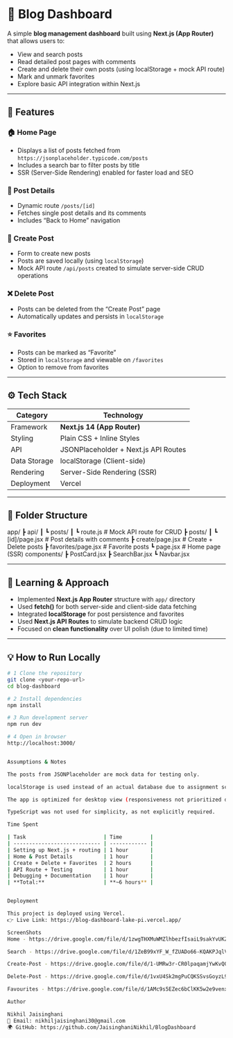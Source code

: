 # 📰 Blog Dashboard

A simple **blog management dashboard** built using **Next.js (App Router)** that allows users to:
- View and search posts
- Read detailed post pages with comments
- Create and delete their own posts (using localStorage + mock API route)
- Mark and unmark favorites
- Explore basic API integration within Next.js

---

## 🚀 Features

### 🏠 Home Page
- Displays a list of posts fetched from `https://jsonplaceholder.typicode.com/posts`
- Includes a search bar to filter posts by title
- SSR (Server-Side Rendering) enabled for faster load and SEO

### 📄 Post Details
- Dynamic route `/posts/[id]`
- Fetches single post details and its comments
- Includes “Back to Home” navigation

### 📝 Create Post
- Form to create new posts
- Posts are saved locally (using `localStorage`)
- Mock API route `/api/posts` created to simulate server-side CRUD operations

### ❌ Delete Post
- Posts can be deleted from the “Create Post” page
- Automatically updates and persists in `localStorage`

### ⭐ Favorites
- Posts can be marked as “Favorite”
- Stored in `localStorage` and viewable on `/favorites`
- Option to remove from favorites

---

## ⚙️ Tech Stack

| Category | Technology |
|-----------|-------------|
| Framework | **Next.js 14 (App Router)** |
| Styling | Plain CSS + Inline Styles |
| API | JSONPlaceholder + Next.js API Routes |
| Data Storage | localStorage (Client-side) |
| Rendering | Server-Side Rendering (SSR) |
| Deployment | Vercel |

---

## 🧩 Folder Structure

app/
┣ api/
┃ ┗ posts/
┃ ┗ route.js # Mock API route for CRUD
┣ posts/
┃ ┗ [id]/page.jsx # Post details with comments
┣ create/page.jsx # Create + Delete posts
┣ favorites/page.jsx # Favorite posts
┗ page.jsx # Home page (SSR)
components/
┣ PostCard.jsx
┣ SearchBar.jsx
┗ Navbar.jsx


---

## 🧠 Learning & Approach

- Implemented **Next.js App Router** structure with `app/` directory  
- Used **fetch()** for both server-side and client-side data fetching  
- Integrated **localStorage** for post persistence and favorites  
- Used **Next.js API Routes** to simulate backend CRUD logic  
- Focused on **clean functionality** over UI polish (due to limited time)

---

## 💡 How to Run Locally

```bash
# 1 Clone the repository
git clone <your-repo-url>
cd blog-dashboard

# 2 Install dependencies
npm install

# 3 Run development server
npm run dev

# 4 Open in browser
http://localhost:3000/


Assumptions & Notes

The posts from JSONPlaceholder are mock data for testing only.

localStorage is used instead of an actual database due to assignment scope.

The app is optimized for desktop view (responsiveness not prioritized due to time constraint).

TypeScript was not used for simplicity, as not explicitly required.

Time Spent

| Task                         | Time         |
| ---------------------------- | ------------ |
| Setting up Next.js + routing | 1 hour       |
| Home & Post Details          | 1 hour       |
| Create + Delete + Favorites  | 2 hours      |
| API Route + Testing          | 1 hour       |
| Debugging + Documentation    | 1 hour       |
| **Total:**                   | **~6 hours** |


Deployment

This project is deployed using Vercel.
👉 Live Link: https://blog-dashboard-lake-pi.vercel.app/

ScreenShots
Home - https://drive.google.com/file/d/1zwgTHXMuWMZlhbezfIsaiL9sakYvUKZ1/view?usp=sharing

Search - https://drive.google.com/file/d/1ZeB99xYF_W_fZUADo66-KQAKPJqlVy3B/view?usp=sharing

Create-Post - https://drive.google.com/file/d/1-UMRw3r-CR0lpaqamjYwKvQ0KY1BVdVB/view?usp=sharing

Delete-Post - https://drive.google.com/file/d/1vxU4Sk2mgPuCQKSSvsGoyzL9w5bLZXnh/view?usp=sharing

Favourites - https://drive.google.com/file/d/1AMc9s5EZec6bClKK5w2e9venxQAf6gbC/view?usp=sharing

Author

Nikhil Jaisinghani
📧 Email: nikhiljaisinghani30@gmail.com
🌍 GitHub: https://github.com/JaisinghaniNikhil/BlogDashboard